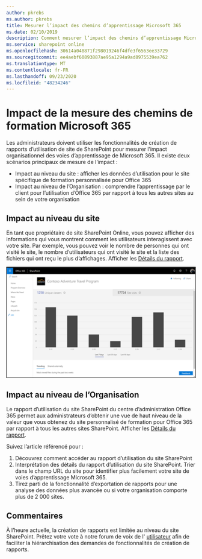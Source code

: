 ```yaml
---
author: pkrebs
ms.author: pkrebs
title: Mesurer l’impact des chemins d’apprentissage Microsoft 365
ms.date: 02/10/2019
description: Comment mesurer l’impact des chemins d’apprentissage Microsoft 365
ms.service: sharepoint online
ms.openlocfilehash: 30614a048871f298019246f4dfe3f6563ee33729
ms.sourcegitcommit: ee4aebf60893887ae95a1294a9ad8975539ea762
ms.translationtype: MT
ms.contentlocale: fr-FR
ms.lasthandoff: 09/23/2020
ms.locfileid: "48234246"
---
```

# <a name="measuring-impact-of-microsoft-365-learning-pathways"></a>Impact de la mesure des chemins de formation Microsoft 365

Les administrateurs doivent utiliser les fonctionnalités de création de rapports d’utilisation de site de SharePoint pour mesurer l’impact organisationnel des voies d’apprentissage de Microsoft 365. Il existe deux scénarios principaux de mesure de l’impact : 
- Impact au niveau du site : afficher les données d’utilisation pour le site spécifique de formation personnalisée pour Office 365 
- Impact au niveau de l’Organisation : comprendre l’apprentissage par le client pour l’utilisation d’Office 365 par rapport à tous les autres sites au sein de votre organisation

## <a name="site-level-impact"></a>Impact au niveau du site

En tant que propriétaire de site SharePoint Online, vous pouvez afficher des informations qui vous montrent comment les utilisateurs interagissent avec votre site. Par exemple, vous pouvez voir le nombre de personnes qui ont visité le site, le nombre d’utilisateurs qui ont visité le site et la liste des fichiers qui ont reçu le plus d’affichages. Afficher les [Détails du rapport](https://support.office.com/article/view-usage-data-for-your-sharepoint-site-2fa8ddc2-c4b3-4268-8d26-a772dc55779e). 

![cg-measureimpactreport.png](media/cg-measureimpactreport.png)

## <a name="organization-level-impact"></a>Impact au niveau de l’Organisation
Le rapport d’utilisation du site SharePoint du centre d’administration Office 365 permet aux administrateurs d’obtenir une vue de haut niveau de la valeur que vous obtenez du site personnalisé de formation pour Office 365 par rapport à tous les autres sites SharePoint. Afficher les [Détails du rapport](https://docs.microsoft.com/office365/admin/activity-reports/sharepoint-site-usage?view=o365-worldwide).
 
Suivez l’article référencé pour : 
1. Découvrez comment accéder au rapport d’utilisation du site SharePoint 
2. Interprétation des détails du rapport d’utilisation du site SharePoint. Trier dans le champ URL du site pour identifier plus facilement votre site de voies d’apprentissage Microsoft 365. 
3. Tirez parti de la fonctionnalité d’exportation de rapports pour une analyse des données plus avancée ou si votre organisation comporte plus de 2 000 sites. 

## <a name="feedback"></a>Commentaires

À l’heure actuelle, la création de rapports est limitée au niveau du site SharePoint. Prêtez votre vote à notre forum de voix de l' [utilisateur](https://go.microsoft.com/fwlink/?linkid=2109552) afin de faciliter la hiérarchisation des demandes de fonctionnalités de création de rapports.   

